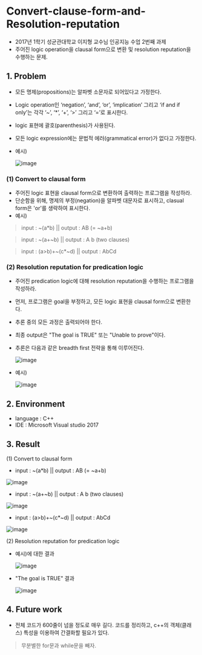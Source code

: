 # Convert-clause-form-and-Resolution-reputation
 - 2017년 1학기 성균관대학교 이지형 교수님 인공지능 수업 2번째 과제
 - 주어진 logic operation을 clausal form으로 변환 및 resolution reputation을 수행하는 문제.

## 1. Problem
 - 모든 명제(propositions)는 알파벳 소문자로 되어있다고 가정한다.
 - Logic operation인 ‘negation’, ‘and’, ‘or’, ‘implication’ 그리고 ‘if and if only’는 각각 ‘~’, ‘*’, ‘+’, ‘>’ 그리고 ‘=’로 표시한다.
 - logic 표현에 괄호(parenthesis)가 사용된다.
 - 모든 logic expression에는 문법적 에러(grammatical error)가 없다고 가정한다.
 - 예시)
 
   ![image](https://user-images.githubusercontent.com/26705935/40596223-7a983fba-6274-11e8-9cec-afaf4a756188.png)
 
### (1) Convert to clausal form
 - 주어진 logic 표현을 clausal form으로 변환하여 출력하는 프로그램을 작성하라.
 - 단순함을 위해, 명제의 부정(negation)을 알파벳 대문자로 표시하고, clasual form은 'or'를 생략하여 표시한다.
 - 예시)
 > input : ~(a*b)    ||    output : AB (= ~a+b)
 
 > input : ~(a+~b)    ||    output : A b (two clauses)
 
 > input : (a>b)+~(c*~d)    ||    output : AbCd
 
### (2) Resolution reputation for predication logic
 - 주어진 predication logic에 대해 resolution reputation을 수행하는 프로그램을 작성하라.
 - 먼저, 프로그램은 goal을 부정하고, 모든 logic 표현을 clausal form으로 변환한다.
 - 추론 중의 모든 과정은 출력되어야 한다.
 - 최종 output은 "The goal is TRUE" 또는 "Unable to prove"이다.
 - 추론은 다음과 같은 breadth first 전략을 통해 이루어진다.
 
   ![image](https://user-images.githubusercontent.com/26705935/40596369-4980fff6-6275-11e8-8769-dc92e5011282.png)
 
 - 예시)
 
   ![image](https://user-images.githubusercontent.com/26705935/40596385-59b4392e-6275-11e8-9457-aadee4d616f8.png)
 
## 2. Environment
 - language : C++
 - IDE : Microsoft Visual studio 2017
 
## 3. Result
(1) Convert to clausal form
 - input : ~(a*b)    ||    output : AB (= ~a+b)
 
 ![image](https://user-images.githubusercontent.com/26705935/40596519-66677608-6276-11e8-808c-8b1839651af1.png)
 
 - input : ~(a+~b)    ||    output : A b (two clauses)
 
 ![image](https://user-images.githubusercontent.com/26705935/40596544-88659a46-6276-11e8-806d-30c13c0cf00d.png)
 
 - input : (a>b)+~(c*~d)    ||    output : AbCd
 
 ![image](https://user-images.githubusercontent.com/26705935/40596555-a1763932-6276-11e8-9c60-b14777fa1f05.png)
 
(2) Resolution reputation for predication logic
 - 예시)에 대한 결과
 
   ![image](https://user-images.githubusercontent.com/26705935/40596571-c9f37b9a-6276-11e8-9436-6d171cdc55ca.png)
 
 - "The goal is TRUE" 결과
 
   ![image](https://user-images.githubusercontent.com/26705935/40596602-f42b5900-6276-11e8-86e2-68bff87acfe6.png)
 
 ## 4. Future work
 - 전체 코드가 600줄이 넘을 정도로 매우 길다. 코드를 정리하고, c++의 객체(클래스) 특성을 이용하여 간결화할 필요가 있다.
 > 무분별한 for문과 while문을 빼자.
